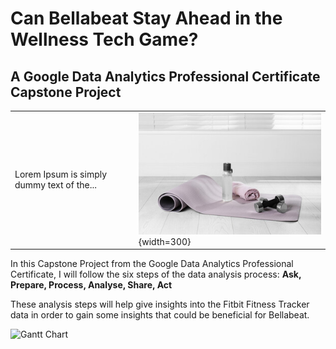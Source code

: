 # Can Bellabeat Stay Ahead in the Wellness Tech Game?

## A Google Data Analytics Professional Certificate Capstone Project

|                                             |                                       |
|---------------------------------------------|---------------------------------------|
| Lorem Ipsum is simply dummy text of the... | ![Bellabeat](bella.jpeg){width=300}   |




In this Capstone Project from the Google Data Analytics Professional Certificate, I will follow the six steps of the data analysis process:
**Ask, Prepare, Process, Analyse, Share, Act**

These analysis steps will help give insights into the Fitbit Fitness Tracker data in order to gain some insights that could be beneficial for Bellabeat.

![Gantt Chart](Fitbit_Analysis_and_Data_Project_Managemet.png)
